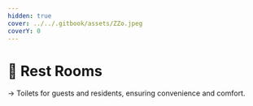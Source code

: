 ```yaml
---
hidden: true
cover: ../../.gitbook/assets/ZZo.jpeg
coverY: 0
---
```


# 📍 Rest Rooms

→ Toilets for guests and residents, ensuring convenience and comfort.
